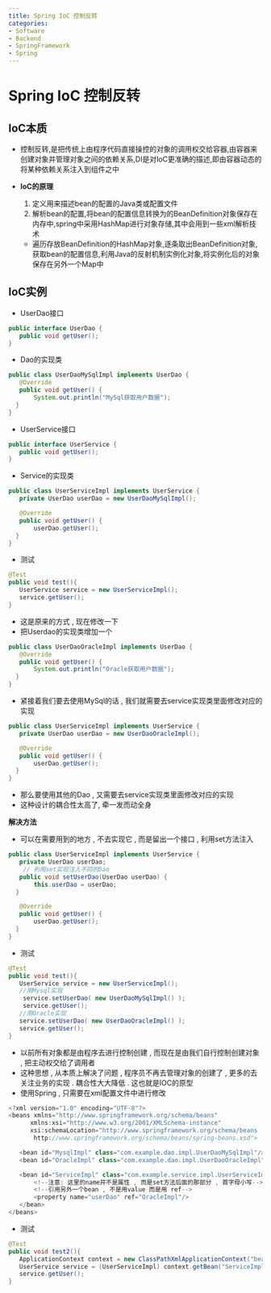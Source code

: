 ```yaml
---
title: Spring IoC 控制反转
categories:
- Software
- Backend
- SpringFramework
- Spring
---
```

# Spring IoC 控制反转

## IoC本质

- 控制反转,是把传统上由程序代码直接操控的对象的调用权交给容器,由容器来创建对象并管理对象之间的依赖关系,DI是对IoC更准确的描述,即由容器动态的将某种依赖关系注入到组件之中

- **IoC的原理**

    1. 定义用来描述bean的配置的Java类或配置文件
    2. 解析bean的配置,将bean的配置信息转换为的BeanDefinition对象保存在内存中,spring中采用HashMap进行对象存储,其中会用到一些xml解析技术

    - 遍历存放BeanDefinition的HashMap对象,逐条取出BeanDefinition对象,获取bean的配置信息,利用Java的反射机制实例化对象,将实例化后的对象保存在另外一个Map中

## IoC实例

- UserDao接口

```java
public interface UserDao {
   public void getUser();
}
```

- Dao的实现类

```java
public class UserDaoMySqlImpl implements UserDao {
   @Override
   public void getUser() {
       System.out.println("MySql获取用户数据");
  }
}
```

- UserService接口

```java
public interface UserService {
   public void getUser();
}
```

- Service的实现类

```java
public class UserServiceImpl implements UserService {
   private UserDao userDao = new UserDaoMySqlImpl();

   @Override
   public void getUser() {
       userDao.getUser();
  }
}
```

- 测试

```java
@Test
public void test(){
   UserService service = new UserServiceImpl();
   service.getUser();
}
```

- 这是原来的方式 , 现在修改一下
- 把Userdao的实现类增加一个

```java
public class UserDaoOracleImpl implements UserDao {
   @Override
   public void getUser() {
       System.out.println("Oracle获取用户数据");
  }
}
```

- 紧接着我们要去使用MySql的话 , 我们就需要去service实现类里面修改对应的实现

```java
public class UserServiceImpl implements UserService {
   private UserDao userDao = new UserDaoOracleImpl();

   @Override
   public void getUser() {
       userDao.getUser();
  }
}
```

- 那么要使用其他的Dao , 又需要去service实现类里面修改对应的实现
- 这种设计的耦合性太高了, 牵一发而动全身

**解决方法**

- 可以在需要用到的地方 , 不去实现它 , 而是留出一个接口 , 利用set方法注入

```java
public class UserServiceImpl implements UserService {
   private UserDao userDao;
    // 利用set实现注入不同的Dao
   public void setUserDao(UserDao userDao) {
       this.userDao = userDao;
  }

   @Override
   public void getUser() {
       userDao.getUser();
  }
}
```

- 测试

```java
@Test
public void test(){
   UserService service = new UserServiceImpl();
   //用Mysql实现
    service.setUserDao( new UserDaoMySqlImpl() );
    service.getUser();
   //用Oracle实现
   service.setUserDao( new UserDaoOracleImpl() );
   service.getUser();
}
```

- 以前所有对象都是由程序去进行控制创建 , 而现在是由我们自行控制创建对象 , 把主动权交给了调用者
- 这种思想 , 从本质上解决了问题 , 程序员不再去管理对象的创建了 , 更多的去关注业务的实现 . 耦合性大大降低 . 这也就是IOC的原型
- 使用Spring , 只需要在xml配置文件中进行修改

```java
<?xml version="1.0" encoding="UTF-8"?>
<beans xmlns="http://www.springframework.org/schema/beans"
      xmlns:xsi="http://www.w3.org/2001/XMLSchema-instance"
      xsi:schemaLocation="http://www.springframework.org/schema/beans
       http://www.springframework.org/schema/beans/spring-beans.xsd">

   <bean id="MysqlImpl" class="com.example.dao.impl.UserDaoMySqlImpl"/>
   <bean id="OracleImpl" class="com.example.dao.impl.UserDaoOracleImpl"/>

   <bean id="ServiceImpl" class="com.example.service.impl.UserServiceImpl">
       <!--注意: 这里的name并不是属性 , 而是set方法后面的那部分 , 首字母小写-->
       <!--引用另外一个bean , 不是用value 而是用 ref-->
       <property name="userDao" ref="OracleImpl"/>
   </bean>
</beans>
```

- 测试

```java
@Test
public void test2(){
   ApplicationContext context = new ClassPathXmlApplicationContext("beans.xml");
   UserService service = (UserServiceImpl) context.getBean("ServiceImpl");
   service.getUser();
}
```


